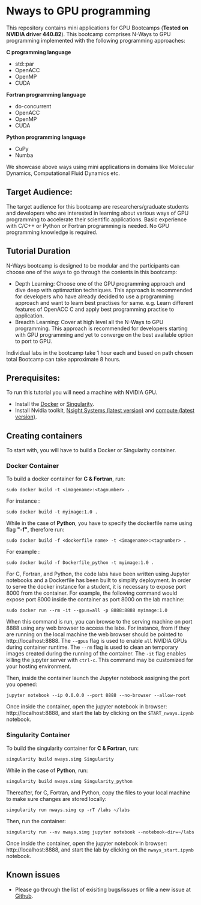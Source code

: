 # Nways to GPU programming
This repository contains mini applications for GPU Bootcamps (**Tested on NVIDIA driver 440.82**). This bootcamp comprises N-Ways to GPU programming implemented with the following programming approaches:

**C programming language**
  - std::par
  - OpenACC
  - OpenMP
  - CUDA
  
**Fortran programming language**
  - do-concurrent
  - OpenACC
  - OpenMP
  - CUDA
  
  
**Python programming language**
  - CuPy
  - Numba

We showcase above ways using mini applications in domains like Molecular Dynamics, Computational Fluid Dynamics etc.

## Target Audience:

The target audience for this bootcamp are researchers/graduate students and developers who are interested in learning about various ways of GPU programming to accelerate their scientific applications. Basic experience with C/C++ or Python or Fortran programming is needed. No GPU programming knowledge is required.

## Tutorial Duration

N-Ways bootcamp is designed to be modular and the participants can choose one of the ways to go through the contents in this bootcamp: 

- Depth Learning: Choose one of the GPU programming approach and dive deep with optimaztion techniques.  This approach is recommended for developers who have already decided to use a programming approach and want to learn best practises for same. e.g. Learn different features of OpenACC C and  apply best programming practise to application.
- Breadth Learning: Cover at high level all the N-Ways to GPU programming. This approach is recommended for developers starting with GPU programming and yet to converge on the best available option to port to GPU.

Individual labs in the bootcamp take 1 hour each and based on path chosen total Bootcamp can take approximate 8 hours. 


## Prerequisites:
To run this tutorial you will need a machine with NVIDIA GPU.

- Install the [Docker](https://docs.docker.com/get-docker/) or [Singularity](https://sylabs.io/docs/]).
- Install Nvidia toolkit, [Nsight Systems (latest version)](https://developer.nvidia.com/nsight-systems) and [compute (latest version)](https://developer.nvidia.com/nsight-compute).

## Creating containers
To start with, you will have to build a Docker or Singularity container.

### Docker Container
To build a docker container for **C & Fortran**, run:

`sudo docker build -t <imagename>:<tagnumber> .`

For instance :


`sudo docker build -t myimage:1.0 .`

While in the case of **Python**, you have to specify the dockerfile name using flag **"-f"**, therefore run:

`sudo docker build -f <dockerfile name> -t <imagename>:<tagnumber> .`

For example :

`sudo docker build -f Dockerfile_python -t myimage:1.0 .`


For C, Fortran, and Python, the code labs have been written using Jupyter notebooks and a Dockerfile has been built to simplify deployment. In order to serve the docker instance for a student, it is necessary to expose port 8000 from the container. For example, the following command would expose port 8000 inside the container as port 8000 on the lab machine:

`sudo docker run --rm -it --gpus=all -p 8888:8888 myimage:1.0`

When this command is run, you can browse to the serving machine on port 8888 using any web browser to access the labs. For instance, from if they are running on the local machine the web browser should be pointed to http://localhost:8888. The `--gpus` flag is used to enable `all` NVIDIA GPUs during container runtime. The `--rm` flag is used to clean an temporary images created during the running of the container. The `-it` flag enables killing the jupyter server with `ctrl-c`. This command may be customized for your hosting environment.


Then, inside the container launch the Jupyter notebook assigning the port you opened:

`jupyter notebook --ip 0.0.0.0 --port 8888 --no-browser --allow-root`


Once inside the container, open the jupyter notebook in browser: http://localhost:8888, and start the lab by clicking on the `START_nways.ipynb` notebook.

### Singularity Container

To build the singularity container for **C & Fortran**, run: 

`singularity build nways.simg Singularity`

While in the case of **Python**, run:

`singularity build nways.simg Singularity_python`

Thereafter, for C, Fortran, and Python, copy the files to your local machine to make sure changes are stored locally:

`singularity run nways.simg cp -rT /labs ~/labs`

Then, run the container:

`singularity run --nv nways.simg jupyter notebook --notebook-dir=~/labs`

Once inside the container, open the jupyter notebook in browser: http://localhost:8888, and start the lab by clicking on the `nways_start.ipynb` notebook.


## Known issues
- Please go through the list of exisiting bugs/issues or file a new issue at [Github](https://github.com/gpuhackathons-org/gpubootcamp/issues).
